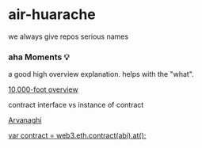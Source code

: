 # air-huarache
we always give repos serious names

### aha Moments 💡

a good high overview explanation. helps with the "what".

[10,000-foot overview](https://medium.com/@preethikasireddy/how-does-ethereum-work-anyway-22d1df506369)

contract interface vs instance of contract

[Arvanaghi](https://arvanaghi.com/blog/testing-smart-contracts-on-a-private-blockchain-with-Geth/)

[var contract = web3.eth.contract(abi).at(<contract address>);](https://stackoverflow.com/questions/11947587/is-there-a-naming-convention-for-git-repositories)

